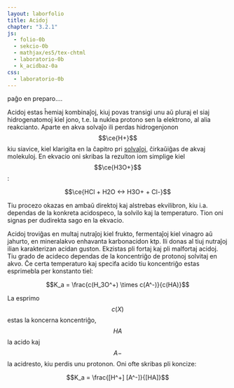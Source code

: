 ```yaml
---
layout: laborfolio
title: Acidoj
chapter: "3.2.1"
js:
  - folio-0b
  - sekcio-0b 
  - mathjax/es5/tex-chtml
  - laboratorio-0b
  - k_acidbaz-0a
css:
  - laboratorio-0b
---
```

<!--

https://de.wikipedia.org/wiki/S%C3%A4urekonstante
https://de.wikipedia.org/wiki/Universalindikator
https://en.wikipedia.org/wiki/Universal_indicator
https://www.aqion.de/site/ph-tabelle-saeuren
https://www.hoffmeister.it/index.php/chemiebuch-anorganik/232-freies-lehrbuch-anorganische-chemie-24-saeure-base-gleichgewichte

http://www.ewt-wasser.de/de/wissen/konzentrationsangaben-einheitenumrechnung.html
https://dieklugeeule.com/wie-berechnet-man-den-ph-wert-von-hcl/

-->

paĝo en preparo....

<!--

- gusto
- protonoj hidrogenitaj en akva solvaĵo -> reakcio kun akvo...(?)
- mezureblo per kolorŝanĝo
- koncentriĝo / logaritma skalo: pH7: H+ 0,000001 mol/l 
- akvo: H2O(l) + H2O(l) -> H+(aq) + OH-(aq)
          H+(aq) = akvigita/hidratigita jono (vd. solvaĵoj), oni skribas ofte kiel oksonium/hidronium H3O+
   
-->

Acidoj estas ĥemiaj kombinaĵoj, kiuj povas transigi unu aŭ pluraj el siaj hidrogenatomoj kiel jono, t.e. la nuklea protono sen la elektrono, al alia reakcianto. Aparte en akva solvaĵo ili perdas hidrogenjonon $$\ce{H+}$$ kiu siavice, kiel klarigita en la ĉapitro pri [solvaĵoj](solvajho), ĉirkaŭiĝas de akvaj molekuloj. En ekvacio oni skribas la rezulton iom simplige kiel $$\ce{H3O+}$$:

$$\ce{HCl + H2O <-> H3O+ + Cl-}$$

Tiu procezo okazas en ambaŭ direktoj kaj alstrebas ekvilibron, kiu i.a. dependas de la konkreta acidospeco, la solvilo kaj la temperaturo. Tion oni signas per dudirekta sago en la ekvacio.

Acidoj troviĝas en multaj nutraĵoj kiel frukto, fermentaĵoj kiel vinagro aŭ jahurto, en mineralakvo enhavanta karbonacidon ktp. Ili donas al tiuj nutraĵoj ilian karakterizan acidan guston. Ekzistas pli fortaj kaj pli malfortaj acidoj. Tiu grado de acideco dependas de la koncentriĝo de protonoj solvitaj en akvo. Ĉe certa temperaturo kaj specifa acido tiu koncentriĝo estas esprimebla per konstanto tiel:

$$K_a = \frac{c(H_3O^+) \times c(A^-)}{c(HA)}$$

La esprimo $$c(X)$$ estas la koncerna koncentriĝo, $$HA$$ la acido kaj $$A-$$ la acidresto, kiu perdis unu protonon. 
Oni ofte skribas pli koncize:

$$K_a = \frac{[H^+] [A^-]}{[HA]}$$



<script>
  let lab; // la laboratorio kaj iloj
  let bastono; // la vitra bastono por fari la pH-provon
  let indikilo; // la pH-indikilo
  let substanco = "H₂O"; // la elektita substanco
  const ALTO = 240;
  const LARĜO = 300;

  substancoj = {
    citronsuko: [2,"hsl(59, 82%, 61%)",.8],
    kolao: [4,"hsl(15, 85%, 12%)",.8],
    vinagro: [3,"hsl(100, 90%, 80%",.3],
    stomaksuko: [1.4,"hsl(100, 90%, 80%",.7],
    mineralakvo: [5,"hsl(270, 20%, 80%",.2],
    lakto: [6,"hsl(60 90% 99%)",.95],
    salivo: [6,"hsl(270, 10%, 100%)",.5],
    "H₂O": [7,"hsl(270, 20%, 90%)",.2],
    citronlimonado: [3,"hsl(60, 80%, 70%)",.3],
    acidlakto: [5,"hsl(60 90% 95%)",.95],
    "HCl 0,1 mol/l": [1.08,"hsl(270, 20%, 90%)",.2],
    "HCl 0,01 mol/l": [2.04,"hsl(270, 20%, 90%)",.2],
    "HCl 0,001 mol/l": [3.01,"hsl(270, 20%, 90%)",.2],
    "HCl 0,0001 mol/l": [4,"hsl(270, 20%, 90%)",.2],
    "HCl 0,00001 mol/l": [5,"hsl(270, 20%, 90%)",.2],
  }

  function substanc_elekto(subst) {
    // plenigu la glason
    substanco = subst;
    const ecoj = substancoj[subst];
    const enhavo = ĝi("#_glaso_provtubo_enhavo .likvo") || ĝi("#_glaso_provtubo_enhavo .__subst");
    Lab.a(enhavo,{class: "__subst", fill: ecoj[1], "fill-opacity": ecoj[2]}); 
    indikilo.makulo(7,true); // true: forigu la makulon
    lab.movu(bastono,"B1");
  }

  function pHprovo() {
    lab.movu(bastono,"B2");
    const ecoj = substancoj[substanco];
    indikilo.makulo(ecoj[0]);
    console.log(`${substanco}, pH: ${ecoj[0]}`);
  }

  lanĉe(()=>{
    lab = new Laboratorio(ĝi("#eksperimento"),"fono",LARĜO,ALTO+10);

    // pH-indikilon maldekstre
    indikilo = Lab.indikilo();
    lab.metu(indikilo,{id: "maldekstre", x:(LARĜO)/2-80, y:ALTO-50});

    // vitra bastono unue por ke ĝi aperu "en" la provtubo
    bastono = Lab.bastono("bastono");
    lab.metu(bastono,{id: "B1", x:(LARĜO)/2+8+40, y:ALTO});
    lab.nova_loko({id: "B2", x:(LARĜO)/2, y:ALTO});

    // metu provtubon en la mezon
    const provtubo = Lab.provtubo("provtubo",1/6); // enhavo (5/6*150)
    lab.metu(provtubo,{id: "tablo", x:(LARĜO)/2+40, y:ALTO-5});

    // ni faru pH-provon se uzanto klakas ie
    // sur bastonon, provtubon aŭ pH-indikilon
    lab.klak_reago(bastono,pHprovo);
    lab.klak_reago(provtubo,pHprovo);
    lab.klak_reago(indikilo,pHprovo);

    // elekteblaj substancoj
    const btn_w = 70; btn_h = 16; 
    let dk_y = 10, md_y = 10;

    for (s of Object.keys(substancoj)) { 
      let btn;     
      if (s.startsWith("H")) {
        btn = lab.butono(s,-10,md_y,btn_w+20,btn_h);
        md_y += btn_h + 4;
      } else {
        btn = lab.butono(s,LARĜO-btn_w+10,dk_y,btn_w,btn_h);
      dk_y += btn_h + 4;
      }       
        
      lab.klak_reago({g: btn},(btn) => {
        const subst = btn.g.textContent;
        // forigu klason .premita de antaŭa butono...
        for (const b of ĉiuj("#eksperimento .butono")) {
          b.classList.remove("premita");
        }
        // montru nun elektitan substancon kaj butonon
        btn.g.classList.add("premita");
        substanc_elekto(subst);
      });
    }

  });

</script>

<svg id="eksperimento"
    version="1.1" 
    xmlns="http://www.w3.org/2000/svg" 
    xmlns:xlink="http://www.w3.org/1999/xlink" width="100%" viewBox="-10 -10 320 260">
 <style type="text/css">
    <![CDATA[
      .likvo {
        display: none;
      }
      .butono.premita rect {
        fill: #004b4b;
      }
    ]]>
  </style>
</svg>
